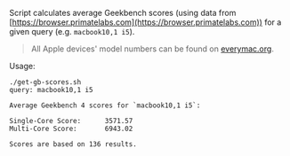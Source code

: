 Script calculates average Geekbench scores (using data from [https://browser.primatelabs.com](https://browser.primatelabs.com)) for a given query (e.g. `macbook10,1 i5`).

> All Apple devices' model numbers can be found on [everymac.org](http://www.everymac.org).

Usage:

```
./get-gb-scores.sh
query: macbook10,1 i5

Average Geekbench 4 scores for `macbook10,1 i5`:

Single-Core Score:      3571.57
Multi-Core Score:       6943.02

Scores are based on 136 results.
```
